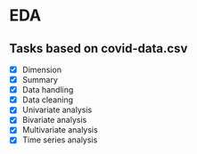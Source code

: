 # EDA
## Tasks based on covid-data.csv
- [x]  Dimension
- [x]  Summary
- [x]  Data handling
- [x]  Data cleaning
- [x]  Univariate analysis
- [x]  Bivariate analysis
- [x]  Multivariate analysis
- [x]  Time series analysis
